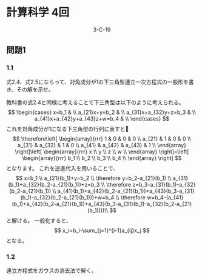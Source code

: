 # 計算科学 4回
<div style="text-align:center">3-C-19</div>

## 問題1
### 1.1
式2.4、式2.5にならって、対角成分が1の下三角型連立一次方程式の一般形を書き、その解を示せ。

教科書の式2.4と同様に考えることで下三角型は以下のように考えられる。
$$
\begin{cases}
    x=b_1 & \\
    a_{21}x+y=b_2 & \\
    a_{31}x+a_{32}y+z=b_3 & \\
    a_{41}x+a_{42}y+a_{43}z+w=b_4 & \\
\end{cases}
$$
これを対角成分が1になる下三角型の行列に表すと
$$
\therefore\left[
    \begin{array}{rrr}
        1 & 0 & 0 & 0 \\
        a_{21} & 1 & 0 & 0 \\
        a_{31} & a_{32} & 1 & 0 \\
        a_{41} & a_{42} & a_{43} & 1 \\
    \end{array}
\right]\left[
    \begin{array}{rrr}
        x \\
        y \\
        z \\
        w \\
    \end{array}
\right]=\left[
    \begin{array}{rrr}
        b_1 \\
        b_2 \\
        b_3 \\
        b_4 \\
    \end{array}
\right]
$$
となります。
これを逆進代入を用いることで、
$$
x=b_1 \\
a_{21}(b_1)+y=b_2 \\
\therefore y=b_2-a_{21}(b_1) \\
a_{31}(b_1)+a_{32}(b_2-a_{21}(b_1))+z=b_3 \\
\therefore z=b_3-a_{31}(b_1)-a_{32}(b_2-a_{21}(b_1)) \\
a_{41}(b_1)+a_{42}(b_2-a_{21}(b_1))+a_{43}(b_3-a_{31}(b_1)-a_{32}(b_2-a_{21}(b_1)))+w=b_4 \\
\therefore w=b_4-(a_{41}(b_1)+a_{42}(b_2-a_{21}(b_1))+a_{43}(b_3-a_{31}(b_1)-a_{32}(b_2-a_{21}(b_1))))\\
$$
と解ける。
一般化すると、
$$
x_i=b_i-\sum_{j=1}^{i-1}a_{ij}x_j
$$
となる。

### 1.2
連立方程式をガウスの消去法で解く。
